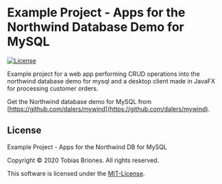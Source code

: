 # Example Project - Apps for the Northwind Database Demo for MySQL
[![License](https://img.shields.io/github/license/TobiasBriones/example.dev.fullstack.web.northwinddb-mysql-app)](https://github.com/TobiasBriones/example.dev.fullstack.web.northwinddb-mysql-app/blob/master/LICENSE)

Example project for a web app performing CRUD operations into the northwind database demo for mysql and a desktop client made in JavaFX for processing customer orders.

Get the Northwind database demo for MySQL from [https://github.com/dalers/mywind](https://github.com/dalers/mywind).

## License
Example Project - Apps for the Northwind DB for MySQL

Copyright © 2020 Tobias Briones. All rights reserved.

This software is licensed under the [MIT-License](https://github.com/TobiasBriones/example.dev.fullstack.web.northwinddb-mysql-app/blob/master/LICENSE).
